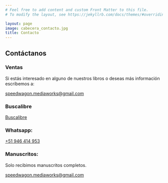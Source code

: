 ```yaml
---
# Feel free to add content and custom Front Matter to this file.
# To modify the layout, see https://jekyllrb.com/docs/themes/#overriding-theme-defaults

layout: page
image: cabecera_contacto.jpg
title: Contacto
---
```

## Contáctanos

### Ventas
Si estás interesado en alguno de nuestros libros o deseas más información escríbemos a:

<a href="mailto:speedwagon.mediaworks@gmail.com" target="_blank" rel="noopener noreferrer" class="btn btn-primary">
<i class="fa-solid fa-envelope"></i> speedwagon.mediaworks@gmail.com
</a>

### Buscalibre

<a href="https://www.buscalibre.cl/libros/editorial/speedwagon-media-works" target="_blank" rel="noopener noreferrer" class="btn btn-danger btn-lg">
<i class="fa-solid fa-paper-plane"></i> Buscalibre
</a>

### Whatsapp:

<a href="https://wa.me/+51946414953" target="_blank" rel="noopener noreferrer" class="btn btn-success">
<i class="fa-brands fa-whatsapp"></i> +51 946 414 953
</a>

### Manuscritos:
Solo recibimos manuscritos completos.

<a href="mailto:speedwagon.mediaworks@gmail.com" target="_blank" rel="noopener noreferrer" class="btn btn-primary">
<i class="fa-solid fa-envelope"></i> speedwagon.mediaworks@gmail.com
</a>